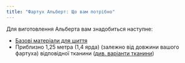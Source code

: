 ```yaml
---
title: "Фартух Альберт: Що вам потрібно"
---
```


Для виготовлення Альберта вам знадобиться наступне:

- [Базові матеріали для шиття](/docs/sewing/basic-sewing-supplies)
- Приблизно 1,25 метра (1,4 ярда) (залежно від довжини вашого фартуха) відповідної тканини ([див. варіанти тканини](/docs/patterns/albert/fabric))

